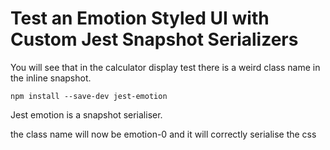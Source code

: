 # Test an Emotion Styled UI with Custom Jest Snapshot Serializers

You will see that in the calculator display test there is a weird class name in
the inline snapshot.

`npm install --save-dev jest-emotion`

Jest emotion is a snapshot serialiser.

the class name will now be emotion-0 and it will correctly serialise the css
